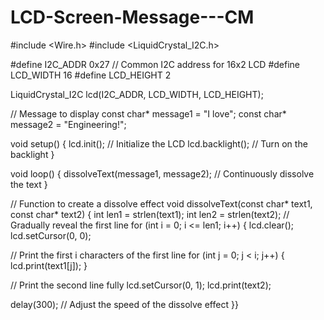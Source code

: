 # LCD-Screen-Message---CM
#include <Wire.h>
#include <LiquidCrystal_I2C.h>


#define I2C_ADDR 0x27 // Common I2C address for 16x2 LCD
#define LCD_WIDTH 16
#define LCD_HEIGHT 2


LiquidCrystal_I2C lcd(I2C_ADDR, LCD_WIDTH, LCD_HEIGHT);


// Message to display
const char* message1 = "I love";
const char* message2 = "Engineering!";


void setup() {
 lcd.init(); // Initialize the LCD
 lcd.backlight(); // Turn on the backlight
}


void loop() {
 dissolveText(message1, message2); // Continuously dissolve the text
}


// Function to create a dissolve effect
void dissolveText(const char* text1, const char* text2) {
 int len1 = strlen(text1);
 int len2 = strlen(text2);
  // Gradually reveal the first line
 for (int i = 0; i <= len1; i++) {
   lcd.clear();
   lcd.setCursor(0, 0);
  
   // Print the first i characters of the first line
   for (int j = 0; j < i; j++) {
     lcd.print(text1[j]);
   }
  
   // Print the second line fully
   lcd.setCursor(0, 1);
   lcd.print(text2);
  
   delay(300); // Adjust the speed of the dissolve effect
 }}
